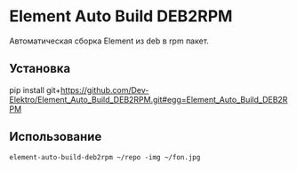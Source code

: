 # Element Auto Build DEB2RPM

Автоматическая сборка Element из deb в rpm пакет.

## Установка

pip install git+https://github.com/Dev-Elektro/Element_Auto_Build_DEB2RPM.git#egg=Element_Auto_Build_DEB2RPM

## Использование

    element-auto-build-deb2rpm ~/repo -img ~/fon.jpg
